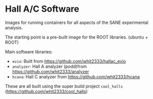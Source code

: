 Hall A/C Software
=================


Images for running containers for all aspects of the SANE experimental 
analysis.

The starting point is a pre-built image for the ROOT libraries. (ubuntu + ROOT)

Main software libraries:

 - `evio`: Built from https://github.com/whit2333/hallac_evio
 - `analyzer`: Hall A analyzer (podd)from https://github.com/whit2333/analyzer
 - `hcana`: Hall C analyzer from  https://github.com/whit2333/hcana

These are all built using the super build project `cool_halls` (https://github.com/whit2333/cool_halls)



